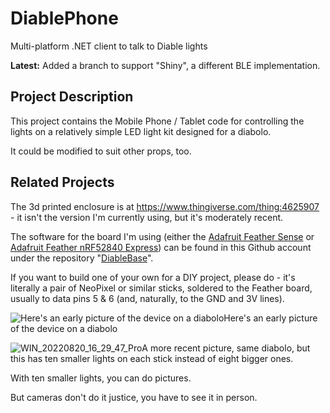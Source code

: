 # DiablePhone
Multi-platform .NET client to talk to Diable lights

**Latest:** Added a branch to support "Shiny", a different BLE implementation.

## Project Description
This project contains the Mobile Phone / Tablet code for controlling the lights on a relatively simple LED light kit designed for a diabolo.

It could be modified to suit other props, too.

## Related Projects
The 3d printed enclosure is at https://www.thingiverse.com/thing:4625907 - it isn't the version I'm currently using, but it's moderately recent.

The software for the board I'm using (either the [Adafruit Feather Sense](https://www.adafruit.com/product/4516) or
[Adafruit Feather nRF52840 Express](https://www.adafruit.com/product/4062)) can be found in this Github account under the repository
"[DiableBase](https://github.com/alunmj/DiableBase)".

If you want to build one of your own for a DIY project, please do - it's literally a pair of NeoPixel or similar sticks, soldered to the Feather board,
usually to data pins 5 & 6 (and, naturally, to the GND and 3V lines).

![Here's an early picture of the device on a diabolo](https://user-images.githubusercontent.com/22458124/185769219-7a18504d-cba7-4502-857a-a6f3e8b54498.jpg)Here's an early picture of the device on a diabolo

![WIN_20220820_16_29_47_Pro](https://user-images.githubusercontent.com/22458124/185769394-cc880876-6aef-49c8-bc7b-7b56a383c5a3.jpg)A more recent picture, same diabolo, but this has ten smaller lights on each stick instead of eight bigger ones.

With ten smaller lights, you can do pictures.

But cameras don't do it justice, you have to see it in person.
